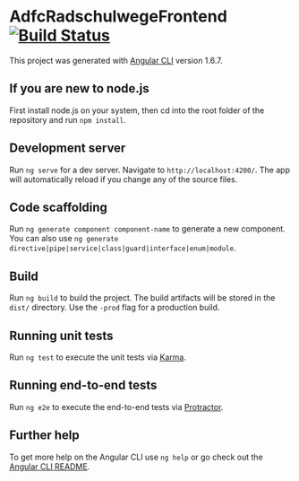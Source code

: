 
# AdfcRadschulwegeFrontend [![Build Status](https://travis-ci.org/ADFC-Hamburg/adfc-radschulwegplan-frontend.svg?branch=master)](https://travis-ci.org/ADFC-Hamburg/adfc-radschulwegplan-frontend)

This project was generated with [Angular CLI](https://github.com/angular/angular-cli) version 1.6.7.

## If you are new to node.js

First install node.js on your system, then cd into the root folder of the repository and run `npm install`.

## Development server

Run `ng serve` for a dev server. Navigate to `http://localhost:4200/`. The app will automatically reload if you change any of the source files.

## Code scaffolding

Run `ng generate component component-name` to generate a new component. You can also use `ng generate directive|pipe|service|class|guard|interface|enum|module`.

## Build

Run `ng build` to build the project. The build artifacts will be stored in the `dist/` directory. Use the `-prod` flag for a production build.

## Running unit tests

Run `ng test` to execute the unit tests via [Karma](https://karma-runner.github.io).

## Running end-to-end tests

Run `ng e2e` to execute the end-to-end tests via [Protractor](http://www.protractortest.org/).

## Further help

To get more help on the Angular CLI use `ng help` or go check out the [Angular CLI README](https://github.com/angular/angular-cli/blob/master/README.md).
